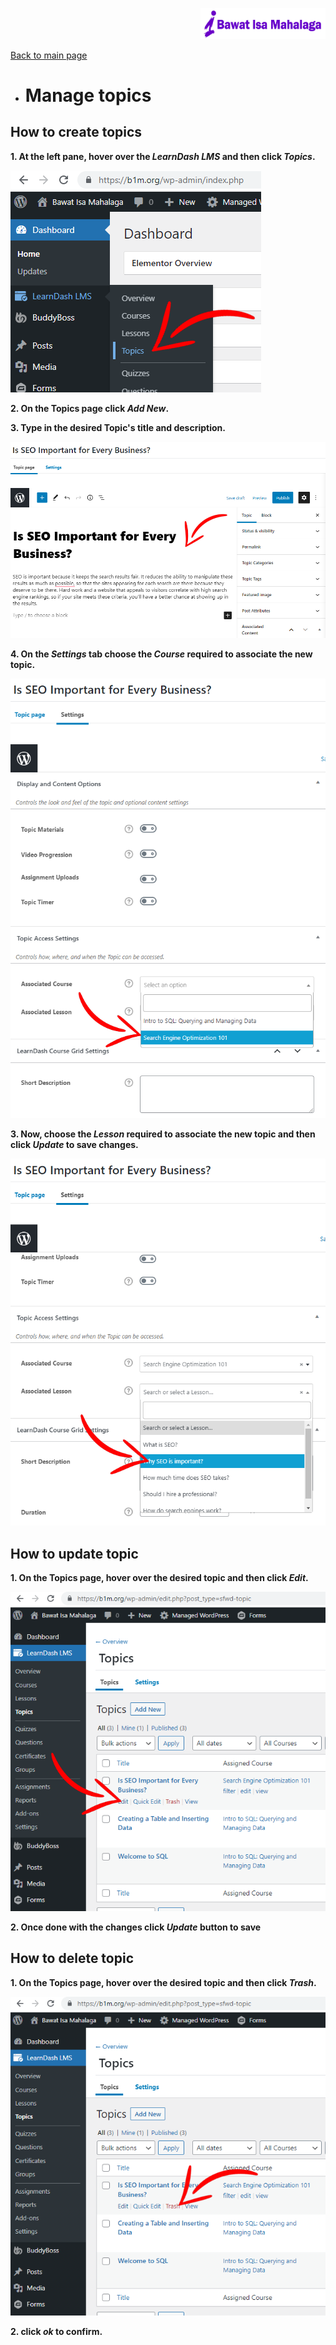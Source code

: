 <p align="right">
	<img src="https://github.com/samremonte/b1m/blob/main/img/horizontal-logo-sm.png?raw=true" width="200">
</p>

[Back to main page](https://github.com/samremonte/b1m/blob/main/documentation.md)

- # Manage topics

<h2>How to create topics</h2>

**1. At the left pane, hover over the _LearnDash LMS_ and then click _Topics_.**

![Image14.1](/img/14.1.PNG)

**2. On the Topics page click _Add New_.**

**3. Type in the desired Topic's title and description.**

![Image14.2](/img/14.2.PNG)

**4. On the _Settings_ tab choose the _Course_ required to associate the new topic.**

![Image14.3](/img/14.3.PNG)

**3. Now, choose the _Lesson_ required to associate the new topic and then click _Update_ to save changes.**

![Image14.4](/img/14.4.PNG)

<h2>How to update topic</h2>

**1. On the Topics page, hover over the desired topic and then click _Edit_.**

![Image14.5](/img/14.5.PNG)

**2. Once done with the changes click _Update_ button to save**

<h2>How to delete topic</h2>

**1. On the Topics page, hover over the desired topic and then click _Trash_.**

![Image14.6](/img/14.6.png)

**2. click _ok_ to confirm.**
